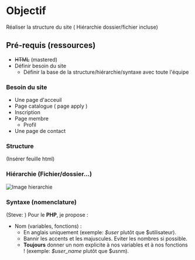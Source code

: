
# Objectif

Réaliser la structure du site ( Hiérarchie dossier/fichier incluse)

## Pré-requis (ressources)

  - ~~HTML~~ (mastered)
  - Définir besoin du site
    - Définir la base de la structure/hiérarchie/syntaxe avec toute l'équipe

### Besoin du site

- Une page d'acceuil
- Page catalogue ( page apply )
- Inscription
- Page membre
	- Profil
- Une page de contact

### Structure

(Insérer feuille html)

### Hiérarchie (Fichier/dossier...)

![Image hierarchie](https://github.com/leersmathieu/cthulhu/raw/master/assets/img/hierarch.png)

### Syntaxe (nomenclature)

(Steve: ) Pour le **PHP**, je propose :  

- Nom (variables, fonctions) :  
	- En anglais uniquement (exemple: *$user* plutôt que $utilisateur).
	- Bannir les accents et les majuscules. Eviter les nombres si possible.
	- **Toujours** donner un nom explicite à nos variables et à nos fonctions ! (exemple: *$user_name* plutôt que $usnm).
